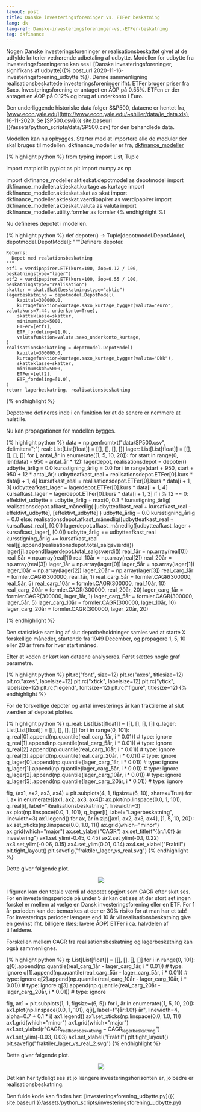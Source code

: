 ```yaml
---
layout: post
title: Danske investeringsforeninger vs. ETFer beskatning
lang: dk
lang-ref: Danske-investeringsforeninger-vs.-ETFer-beskatning
tag: dkfinance
---
```


Nogen Danske investeringsforeninger er realisationsbeskattet givet at de udfylde kriterier
vedrørende udbetaling af udbytte.
Modellen for udbytte fra investeringsforeningerne kan ses i [Danske investeringsforeninger, signifikans af udbytte]({% post_url 2020-11-16-investeringsforening_udbytte %}).
Denne sammenligning realisationsbeskattede investeringsforeninger ifht. ETFer bruger priser fra Saxo.
Investeringsforening er antaget en ÅOP på 0.55%.
ETFen er der antaget en ÅOP på 0.12% og brug af underkonto i Euro.

Den underliggende historiske data følger S&P500, dataene er hentet fra, [www.econ.yale.edu](http://www.econ.yale.edu/~shiller/data/ie_data.xls), 16-11-2020.
Se [SP500.csv]({{ site.baseurl }}/assets/python_scripts/data/SP500.csv) for den behandlede data.

Modellen kan nu opbygges.
Starter med at importere alle de moduler der skal bruges til modellen.
dkfinance_modeller er fra, [dkfinance_modeller](https://github.com/erikkjellgren/dkfinance_modeller)

{% highlight python %}
from typing import List, Tuple

import matplotlib.pyplot as plt
import numpy as np

import dkfinance_modeller.aktieskat.depotmodel as depotmodel
import dkfinance_modeller.aktieskat.kurtage as kurtage
import dkfinance_modeller.aktieskat.skat as skat
import dkfinance_modeller.aktieskat.vaerdipapirer as værdipapirer
import dkfinance_modeller.aktieskat.valuta as valuta
import dkfinance_modeller.utility.formler as formler
{% endhighlight %}

Nu defineres depotet i modellen.

{% highlight python %}
def depoter() -> Tuple[depotmodel.DepotModel, depotmodel.DepotModel]:
    """Definere depoter.

    Returns:
      Depot med realationsbeskatning
    """
    etf1 = værdipapirer.ETF(kurs=100, åop=0.12 / 100, beskatningstype="lager")
    etf2 = værdipapirer.ETF(kurs=100, åop=0.55 / 100, beskatningstype="realisation")
    skatter = skat.Skat(beskatningstype="aktie")
    lagerbeskatning = depotmodel.DepotModel(
        kapital=300000.0,
        kurtagefunktion=kurtage.saxo_kurtage_bygger(valuta="euro", valutakurs=7.44, underkonto=True),
        skatteklasse=skatter,
        minimumskøb=5000,
        ETFer=[etf1],
        ETF_fordeling=[1.0],
        valutafunktion=valuta.saxo_underkonto_kurtage,
    )
    realisationsbeskatning = depotmodel.DepotModel(
        kapital=300000.0,
        kurtagefunktion=kurtage.saxo_kurtage_bygger(valuta="Dkk"),
        skatteklasse=skatter,
        minimumskøb=5000,
        ETFer=[etf2],
        ETF_fordeling=[1.0],
    )
    return lagerbeskatning, realisationsbeskatning
{% endhighlight %}

Depoterne defineres inde i en funktion for at de senere er nemmere at nulstille.

Nu kan propagationen for modellen bygges.

{% highlight python %}
data = np.genfromtxt("data/SP500.csv", delimiter=";")
real: List[List[float]] = [[], [], [], []]
lager: List[List[float]] = [[], [], [], []]
for j, antal_år in enumerate([1, 5, 10, 20]):
    for start in range(0, len(data) - 950 - antal_år * 12):
        lagerdepot, realisationsdepot = depoter()
        udbytte_årlig = 0.0
        kursstigning_årlig = 0.0
        for i in range(start + 950, start + 950 + 12 * antal_år):
            udbytteafkast_real = realisationsdepot.ETFer[0].kurs * data[i + 1, 4]
            kursafkast_real = realisationsdepot.ETFer[0].kurs * data[i + 1, 3]
            udbytteafkast_lager = lagerdepot.ETFer[0].kurs * data[i + 1, 4]
            kursafkast_lager = lagerdepot.ETFer[0].kurs * data[i + 1, 3]
            if i % 12 == 0:
                effektivt_udbytte = udbytte_årlig + max(0, 0.3 * kursstigning_årlig)
                realisationsdepot.afkast_månedlig(
                    [udbytteafkast_real + kursafkast_real - effektivt_udbytte], [effektivt_udbytte]
                )
                udbytte_årlig = 0.0
                kursstigning_årlig = 0.0
            else:
                realisationsdepot.afkast_månedlig([udbytteafkast_real + kursafkast_real], [0.0])
            lagerdepot.afkast_månedlig([udbytteafkast_lager + kursafkast_lager], [0.0])
            udbytte_årlig += udbytteafkast_real
            kursstigning_årlig += kursafkast_real
        real[j].append(realisationsdepot.total_salgsværdi())
        lager[j].append(lagerdepot.total_salgsværdi())
real_1år = np.array(real[0])
real_5år = np.array(real[1])
real_10år = np.array(real[2])
real_20år = np.array(real[3])
lager_1år = np.array(lager[0])
lager_5år = np.array(lager[1])
lager_10år = np.array(lager[2])
lager_20år = np.array(lager[3])
real_carg_1år = formler.CAGR(300000, real_1år, 1)
real_carg_5år = formler.CAGR(300000, real_5år, 5)
real_carg_10år = formler.CAGR(300000, real_10år, 10)
real_carg_20år = formler.CAGR(300000, real_20år, 20)
lager_carg_1år = formler.CAGR(300000, lager_1år, 1)
lager_carg_5år = formler.CAGR(300000, lager_5år, 5)
lager_carg_10år = formler.CAGR(300000, lager_10år, 10)
lager_carg_20år = formler.CAGR(300000, lager_20år, 20)

{% endhighlight %}

Den statistiske samling af slut depotbeholdninger samles ved at starte X forskellige måneder, startende fra 1949 December,
og propagere 1, 5, 10 eller 20 år frem for hver start måned.

Efter at koden er kørt kan dataene analyseres.
Først sættes nogle graf parametre.

{% highlight python %}
plt.rc("font", size=12)
plt.rc("axes", titlesize=12)
plt.rc("axes", labelsize=12)
plt.rc("xtick", labelsize=12)
plt.rc("ytick", labelsize=12)
plt.rc("legend", fontsize=12)
plt.rc("figure", titlesize=12)
{% endhighlight %}
   
For de forskellige depoter og antal investerings år kan 
fraktilerne af slut værdien af depotet plottes.

{% highlight python %}
q_real: List[List[float]] = [[], [], [], []]
q_lager: List[List[float]] = [[], [], [], []]
for i in range(0, 101):
    q_real[0].append(np.quantile(real_carg_1år, i * 0.01))  # type: ignore
    q_real[1].append(np.quantile(real_carg_5år, i * 0.01))  # type: ignore
    q_real[2].append(np.quantile(real_carg_10år, i * 0.01))  # type: ignore
    q_real[3].append(np.quantile(real_carg_20år, i * 0.01))  # type: ignore
    q_lager[0].append(np.quantile(lager_carg_1år, i * 0.01))  # type: ignore
    q_lager[1].append(np.quantile(lager_carg_5år, i * 0.01))  # type: ignore
    q_lager[2].append(np.quantile(lager_carg_10år, i * 0.01))  # type: ignore
    q_lager[3].append(np.quantile(lager_carg_20år, i * 0.01))  # type: ignore

fig, (ax1, ax2, ax3, ax4) = plt.subplots(4, 1, figsize=(6, 10), sharex=True)
for i, ax in enumerate([ax1, ax2, ax3, ax4]):
    ax.plot(np.linspace(0.0, 1, 101), q_real[i], label="Realisationsbeskatning", linewidth=3)
    ax.plot(np.linspace(0.0, 1, 101), q_lager[i], label="Lagerbeskatning", linewidth=3)
ax1.legend()
for ax, år in zip([ax1, ax2, ax3, ax4], [1, 5, 10, 20]):
    ax.set_xticks(np.linspace(0.0, 1.0, 11))
    ax.grid(which="minor")
    ax.grid(which="major")
    ax.set_ylabel("CAGR")
    ax.set_title(f"{år:1.0f} år investering")
ax1.set_ylim(-0.45, 0.45)
ax2.set_ylim(-0.1, 0.22)
ax3.set_ylim(-0.06, 0.15)
ax4.set_ylim(0.01, 0.14)
ax4.set_xlabel("Fraktil")
plt.tight_layout()
plt.savefig("fraktiler_lager_vs_real.svg")
{% endhighlight %}

Dette giver følgende plot.

<p align="center">
<img src="{{ site.baseurl }}/assets/plots/fraktiler_lager_vs_real.svg"> 
</p>

I figuren kan den totale værdi af depotet opgjort som CAGR efter skat ses.
For en investeringsperiode på under 5 år kan det ses at der stort set ingen forskel er 
mellem at vælge en Dansk investeringsforening eller en ETF.
For 1 år perioden kan det bemærkes at der er 30% risiko for at man har et tab!
For investerings perioder længere end 10 år vil realisationsbeskatning give
en gevinst ifht. billigere (læs: lavere ÅOP) ETFer i ca. halvdelen af tilfældene.

Forskellen mellem CAGR fra realisationsbeskatning og lagerbeskatning kan også sammenlignes.

{% highlight python %}
q: List[List[float]] = [[], [], [], []]
for i in range(0, 101):
    q[0].append(np.quantile(real_carg_1år - lager_carg_1år, i * 0.01))  # type: ignore
    q[1].append(np.quantile(real_carg_5år - lager_carg_5år, i * 0.01))  # type: ignore
    q[2].append(np.quantile(real_carg_10år - lager_carg_10år, i * 0.01))  # type: ignore
    q[3].append(np.quantile(real_carg_20år - lager_carg_20år, i * 0.01))  # type: ignore

fig, ax1 = plt.subplots(1, 1, figsize=(6, 5))
for i, år in enumerate([1, 5, 10, 20]):
    ax1.plot(np.linspace(0.0, 1, 101), q[i], label=f"{år:1.0f} år", linewidth=4, alpha=0.7 + 0.1 * i)
ax1.legend()
ax1.set_xticks(np.linspace(0.0, 1.0, 11))
ax1.grid(which="minor")
ax1.grid(which="major")
ax1.set_ylabel(r"$\mathrm{CAGR_{realtionsbeskatning}} - \mathrm{CAGR_{lagerbeskatning}}$")
ax1.set_ylim(-0.03, 0.03)
ax1.set_xlabel("Fraktil")
plt.tight_layout()
plt.savefig("fraktiler_lager_vs_real_2.svg")
{% endhighlight %}

Dette giver følgende plot.

<p align="center">
<img src="{{ site.baseurl }}/assets/plots/fraktiler_lager_vs_real_2.svg"> 
</p>

Det kan her tydeligt ses at jo længere investeringshorisonten er, jo bedre er realisationsbeskatning.

Den fulde kode kan findes her: [investeringsforening_udbytte.py]({{ site.baseurl }}/assets/python_scripts/investeringsforening_udbytte.py)
